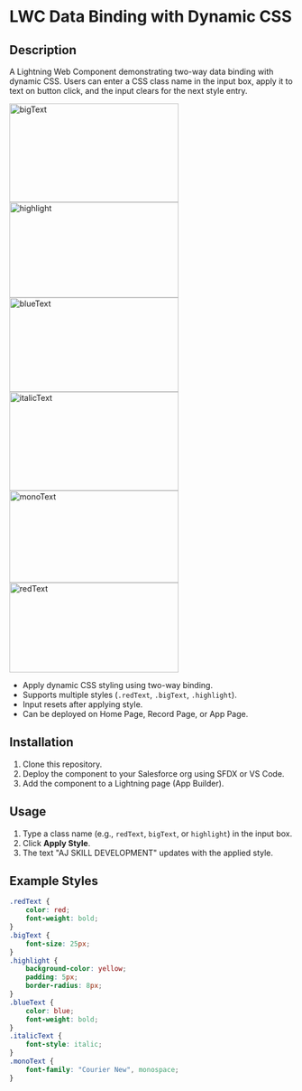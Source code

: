 # LWC Data Binding with Dynamic CSS

## Description
A Lightning Web Component demonstrating two-way data binding with dynamic CSS. Users can enter a CSS class name in the input box, apply it to text on button click, and the input clears for the next style entry.

<img width="300" height="175" alt="bigText" src="https://github.com/user-attachments/assets/1f17e8f5-b69b-4659-b4a2-3c928f452ba9" />
<img width="300" height="169" alt="highlight" src="https://github.com/user-attachments/assets/d3bd53ad-9b22-4d1b-9d0f-c3d49d81445a" />
<img width="300" height="167" alt="blueText" src="https://github.com/user-attachments/assets/17ed1d21-50ed-4bd9-bd91-a214468444fb" />
<img width="300" height="175" alt="italicText" src="https://github.com/user-attachments/assets/853e197a-ce04-450b-91db-bd30e6110516" />
<img width="300" height="163" alt="monoText" src="https://github.com/user-attachments/assets/89c50b1f-6c30-4f34-8718-0a0783483295" />
<img width="300" height="159" alt="redText" src="https://github.com/user-attachments/assets/a8e8c99b-8dbc-4499-8175-00e4e67eb8dc" />

- Apply dynamic CSS styling using two-way binding.
- Supports multiple styles (`.redText`, `.bigText`, `.highlight`).
- Input resets after applying style.
- Can be deployed on Home Page, Record Page, or App Page.

## Installation
1. Clone this repository.
2. Deploy the component to your Salesforce org using SFDX or VS Code.
3. Add the component to a Lightning page (App Builder).

## Usage
1. Type a class name (e.g., `redText`, `bigText`, or `highlight`) in the input box.
2. Click **Apply Style**.
3. The text "AJ SKILL DEVELOPMENT" updates with the applied style.

## Example Styles
```css
.redText {
    color: red;
    font-weight: bold;
}
.bigText {
    font-size: 25px;
}
.highlight {
    background-color: yellow;
    padding: 5px;
    border-radius: 8px;
}
.blueText {
    color: blue;
    font-weight: bold;
}
.italicText {
    font-style: italic;
}
.monoText {
    font-family: "Courier New", monospace;
}
